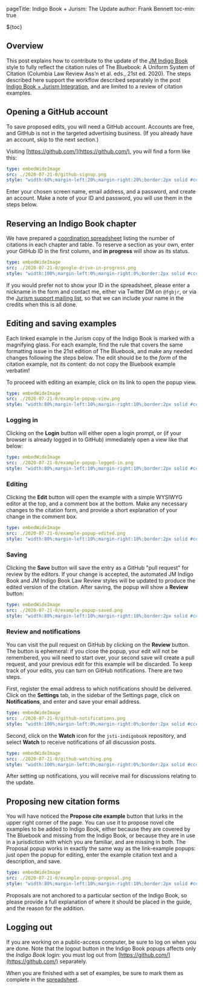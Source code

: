 pageTitle: Indigo Book + Jurism: The Update
author: Frank Bennett
toc-min: true

${toc}

## Overview

This post explains how to contribute to the update of the [JM Indigo
Book](https://juris-m.github.io/indigobook/) style to fully reflect
the citation rules of <span class="small-caps">The Bluebook: A Uniform
System of Citation</span> (Columbia Law Review Ass’n et al. eds., 21st
ed. 2020). The steps described here support the workflow described
separately in the post [Indigo Book + Jurism
Integration](https://juris-m.github.io/posts/2020-06-30-0.html), and
are limited to a review of citation examples.

## Opening a GitHub account

To save proposed edits, you will need a GitHub account. Accounts are
free, and GitHub is not in the targeted advertising business.  (If you
already have an account, skip to the next section.)

Visiting [https://github.com/](https://github.com/), you will find a form
like this:

``` yaml
type: embedWideImage
src: ./2020-07-21-0/github-signup.png
style: "width:60%;margin-left:20%;margin-right:20%;border:2px solid #ccc;padding:3rem;border-radius:2em 2em 0 0;"
```

Enter your chosen screen name, email address, and a password, and
create an account.  Make a note of your ID and password, you will use
them in the steps below.


## Reserving an Indigo Book chapter

We have prepared a [coordination
spreadsheet](https://docs.google.com/spreadsheets/d/1OSZRZfsDWcU-ahWugFyCm47stoxlZl0JHoqQ2Q0xlQo/edit?usp=sharing)
listing the number of citations in each chapter and table. To reserve
a section as your own, enter your GitHub ID in the first column, and
**in progress** will show as its status.

``` yaml
type: embedWideImage
src: ./2020-07-21-0/google-drive-in-progress.png
style: "width:100%;margin-left:0%;margin-right:0%;border:2px solid #ccc;padding:3rem;border-radius:2em 2em 0 0;"
```

If you would prefer not to show your ID in the spreadsheet, please
enter a nickname in the form and contact me, either via Twitter DM on
``@fgbjr``, or via the [Jurism support mailing list](http://juris-m.github.com/mail/), so that we can
include your name in the credits when this is all done.

## Editing and saving examples

Each linked example in the Jurism copy of the Indigo Book is marked
with a magnifying glass. For each example, find the rule that covers
the same formatting issue in the 21st edition of The Bluebook, and
make any needed changes following the steps below. The edit should be
to the *form* of the citation example, not its content: do not copy
the Bluebook example verbatim!

To proceed with editing an example, click on its link to open the
popup view.

``` yaml
type: embedWideImage
src: ./2020-07-21-0/example-popup-view.png
style: "width:80%;margin-left:10%;margin-right:10%;border:2px solid #ccc;padding:3rem;border-radius:2em 2em 0 0;"
```

### Logging in

Clicking on the **Login** button will either open a login prompt, or (if your
browser is already logged in to GitHub) immediately open a view like that below:

``` yaml
type: embedWideImage
src: ./2020-07-21-0/example-popup-logged-in.png
style: "width:80%;margin-left:10%;margin-right:10%;border:2px solid #ccc;padding:3rem;border-radius:2em 2em 0 0;"
```

### Editing

Clicking the **Edit** button will open the example with a simple
WYSIWYG editor at the top, and a comment box at the bottom. Make any
necessary changes to the citation form, and provide a short
explanation of your change in the comment box.

``` yaml
type: embedWideImage
src: ./2020-07-21-0/example-popup-edited.png
style: "width:80%;margin-left:10%;margin-right:10%;border:2px solid #ccc;padding:3rem;border-radius:2em 2em 0 0;"
```

### Saving

Clicking the **Save** button will save the entry as a GitHub "pull
request" for review by the editors. If your change is accepted, the
automated JM Indigo Book and JM Indigo Book Law Review styles will be
updated to produce the edited version of the citation. After saving,
the popup will show a **Review** button:

``` yaml
type: embedWideImage
src: ./2020-07-21-0/example-popup-saved.png
style: "width:80%;margin-left:10%;margin-right:10%;border:2px solid #ccc;padding:3rem;border-radius:2em 2em 0 0;"
```

### Review and notifications

You can visit the pull request on GitHub by clicking on the **Review**
button. The button is ephemeral: if you close the popup, your edit
will not be remembered, you will need to start over, your second save
will create a pull request, and your previous edit for this example
will be discarded. To keep track of your edits, you can turn on GitHub
notifications. There are two steps.

First, register the email address to which notifications should be delivered. Click on the **Settings**
tab, in the sidebar of the Settings page, click on **Notifications**, and enter and save your email address.

``` yaml
type: embedWideImage
src: ./2020-07-21-0/github-notifications.png
style: "width:100%;margin-left:0%;margin-right:0%;border:2px solid #ccc;padding:3rem;border-radius:2em 2em 0 0;"
```

Second, click on the **Watch** icon for the ``jsti-indigobook`` repository, and select **Watch** to
receive notifications of all discussion posts.

``` yaml
type: embedWideImage
src: ./2020-07-21-0/github-watching.png
style: "width:100%;margin-left:0%;margin-right:0%;border:2px solid #ccc;padding:3rem;border-radius:2em 2em 0 0;"
```

After setting up notifications, you will receive mail for discussions relating to the update.


## Proposing new citation forms

You will have noticed the **Propose cite example** button that lurks
in the upper right corner of the page. You can use it to propose novel
cite examples to be added to Indigo Book, either because they are
covered by The Bluebook and missing from the Indigo Book, or because
they are in use in a jurisdiction with which you are familiar, and
are missing in both. The Proposal popup works in exactly the same way as
the link-example popups: just open the popup for editing, enter the example
citation text and a description, and save.

``` yaml
type: embedWideImage
src: ./2020-07-21-0/example-popup-proposal.png
style: "width:80%;margin-left:10%;margin-right:10%;border:2px solid #ccc;padding:3rem;border-radius:2em 2em 0 0;"
```

Proposals are not anchored to a particular section of the Indigo Book, so please
provide a full explanation of where it should be placed in the guide, and the
reason for the addition.


## Logging out

If you are working on a public-access computer, be sure to log on when you are done.
Note that the logout button in the Indigo Book popups affects only the *Indigo Book* login:
you must log out from [https://github.com/](https://github.com/) separately.

When you are finished with a set of examples, be sure to mark them as
complete in the
[spreadsheet](https://docs.google.com/spreadsheets/d/1OSZRZfsDWcU-ahWugFyCm47stoxlZl0JHoqQ2Q0xlQo/edit?usp=sharing).




